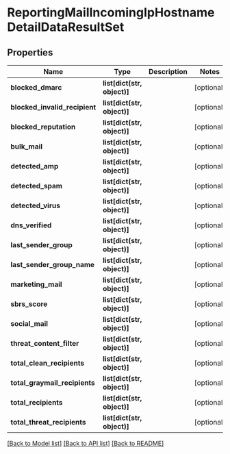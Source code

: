 # ReportingMailIncomingIpHostnameDetailDataResultSet

## Properties
Name | Type | Description | Notes
------------ | ------------- | ------------- | -------------
**blocked_dmarc** | **list[dict(str, object)]** |  | [optional] 
**blocked_invalid_recipient** | **list[dict(str, object)]** |  | [optional] 
**blocked_reputation** | **list[dict(str, object)]** |  | [optional] 
**bulk_mail** | **list[dict(str, object)]** |  | [optional] 
**detected_amp** | **list[dict(str, object)]** |  | [optional] 
**detected_spam** | **list[dict(str, object)]** |  | [optional] 
**detected_virus** | **list[dict(str, object)]** |  | [optional] 
**dns_verified** | **list[dict(str, object)]** |  | [optional] 
**last_sender_group** | **list[dict(str, object)]** |  | [optional] 
**last_sender_group_name** | **list[dict(str, object)]** |  | [optional] 
**marketing_mail** | **list[dict(str, object)]** |  | [optional] 
**sbrs_score** | **list[dict(str, object)]** |  | [optional] 
**social_mail** | **list[dict(str, object)]** |  | [optional] 
**threat_content_filter** | **list[dict(str, object)]** |  | [optional] 
**total_clean_recipients** | **list[dict(str, object)]** |  | [optional] 
**total_graymail_recipients** | **list[dict(str, object)]** |  | [optional] 
**total_recipients** | **list[dict(str, object)]** |  | [optional] 
**total_threat_recipients** | **list[dict(str, object)]** |  | [optional] 

[[Back to Model list]](../README.md#documentation-for-models) [[Back to API list]](../README.md#documentation-for-api-endpoints) [[Back to README]](../README.md)

